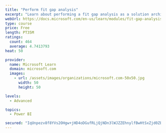 ```yaml
---
title: "Perform fit gap analysis"
excerpt: "Learn about performing a fit gap analysis as a solution architect for Dynamics 365 and Microsoft Power Platform."
webUrl: https://docs.microsoft.com/en-us/learn/modules/fit-gap-analysis/
type: course
price: Free
length: PT35M
ratings:
  count: 464
  average: 4.7413793
heat: 50

provider:
  name: Microsoft Learn
  domain: microsoft.com
  images:
    - url: /assets/images/organizations/microsoft.com-50x50.jpg
      width: 50
      height: 50

levels:
  - Advanced

topics:
  - Power BI

secured: "IqUnpezv8f8YVs2OHgw+jHD4oDGufRLjQjNDn3lWJZZEhnylfBwHtSxZjd0ZBofExizE+1HjZyq1PcQaqLYyBVsWkVtI8734vgGjaZO1V2pD6+cJDtUgGSkN4Pxo3M5o3LoLUYP120vJk/6KFZIl0hhDG0kEUmYSjeVH1sJ1+XXW2EB3xxM49ZDcgyaDaFapWqKjJxi75Xf8lLCo3b+ZZa3wE2BgxRxqJtdgmeZHGaXx2Bd3FnOyzCTK4rpav/rFRRlWoGHsajkBiZrDkmLY4hgc9iI1Dk7B8IcWmgcKNdv2LEA7pdp6K/NsHxJXtBNqCAw4Ln+eRo8nf5fXBLsfIpmwTxaxogqDnZ2BUggusLPmRMJDblAQZccPz0D+jobYjLREh3aAxAWnPvf3SiDyMPxF7lYi+pRxxps0U8YYbPE=;A80jENoEuJQWKgk7xyKpsg=="
---
```


